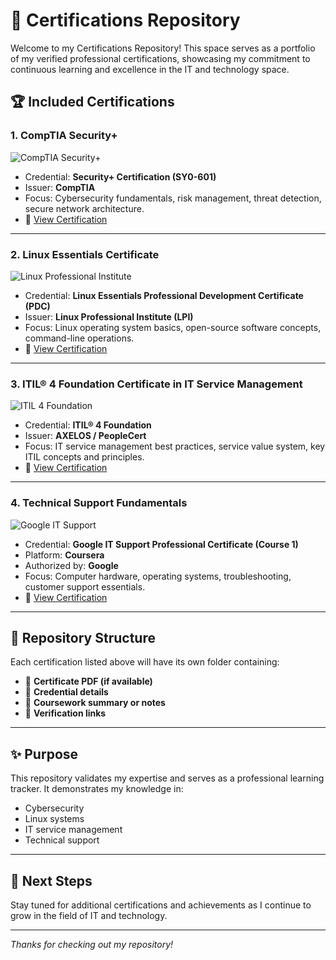 # 📜 Certifications Repository

Welcome to my Certifications Repository! This space serves as a portfolio of my verified professional certifications, showcasing my commitment to continuous learning and excellence in the IT and technology space.

## 🏆 Included Certifications

### 1. **CompTIA Security+**
![CompTIA Security+](https://img.shields.io/badge/CompTIA-Security%2B-red?style=for-the-badge&logo=CompTIA)
- Credential: **Security+ Certification (SY0-601)**
- Issuer: **CompTIA**
- Focus: Cybersecurity fundamentals, risk management, threat detection, secure network architecture.
- 🔗 [View Certification](https://www.credly.com/badges/[Your_SecurityPlus_Badge_ID]/public_url)

---

### 2. **Linux Essentials Certificate**
![Linux Professional Institute](https://img.shields.io/badge/LPI-Linux%20Essentials-blue?style=for-the-badge&logo=linux)
- Credential: **Linux Essentials Professional Development Certificate (PDC)**
- Issuer: **Linux Professional Institute (LPI)**
- Focus: Linux operating system basics, open-source software concepts, command-line operations.
- 🔗 [View Certification](https://cs.lpi.org/caf/Xamman/certification/verify/[Your_LPI_ID])

---

### 3. **ITIL® 4 Foundation Certificate in IT Service Management**
![ITIL 4 Foundation](https://img.shields.io/badge/ITIL-4%20Foundation-purple?style=for-the-badge&logo=skillshare)
- Credential: **ITIL® 4 Foundation**
- Issuer: **AXELOS / PeopleCert**
- Focus: IT service management best practices, service value system, key ITIL concepts and principles.
- 🔗 [View Certification](https://www.credly.com/badges/[Your_ITIL_Badge_ID]/public_url)

---

### 4. **Technical Support Fundamentals**
![Google IT Support](https://img.shields.io/badge/Google-IT%20Support-green?style=for-the-badge&logo=google)
- Credential: **Google IT Support Professional Certificate (Course 1)**
- Platform: **Coursera**
- Authorized by: **Google**
- Focus: Computer hardware, operating systems, troubleshooting, customer support essentials.
- 🔗 [View Certification](https://www.coursera.org/account/accomplishments/certificate/[Your_Coursera_Certificate_ID])

---

## 📂 Repository Structure

Each certification listed above will have its own folder containing:
- 📄 **Certificate PDF (if available)**
- 📘 **Credential details**
- 📑 **Coursework summary or notes**
- 🔗 **Verification links**

---

## ✨ Purpose

This repository validates my expertise and serves as a professional learning tracker. It demonstrates my knowledge in:
- Cybersecurity
- Linux systems
- IT service management
- Technical support

---

## 🧭 Next Steps

Stay tuned for additional certifications and achievements as I continue to grow in the field of IT and technology.

---

_Thanks for checking out my repository!_

